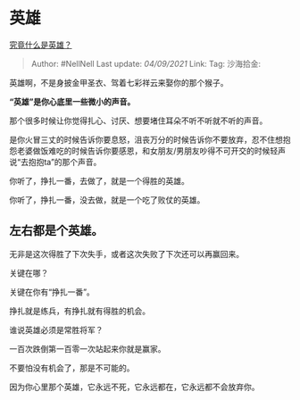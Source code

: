 # 英雄
[究竟什么是英雄？](https://www.zhihu.com/question/281166188/answer/2100440541)

> Author: #NellNell
> Last update: *04/09/2021*
> Link:
> Tag:
> 沙海拾金:

英雄啊，不是身披金甲圣衣、驾着七彩祥云来娶你的那个猴子。

**“英雄”是你心底里一些微小的声音。**

那个很多时候让你觉得扎心、讨厌、想要堵住耳朵不听不听就不听的声音。

是你火冒三丈的时候告诉你要息怒，沮丧万分的时候告诉你不要放弃，忍不住想抱怨老婆做饭难吃的时候告诉你要感恩，和女朋友/男朋友吵得不可开交的时候轻声说“去抱抱ta”的那个声音。

你听了，挣扎一番，去做了，就是一个得胜的英雄。

你听了，挣扎一番，没去做，就是一个吃了败仗的英雄。

## 左右都是个英雄。

无非是这次得胜了下次失手，或者这次失败了下次还可以再赢回来。

关键在哪？

关键在你有“挣扎一番”。

挣扎就是练兵，有挣扎就有得胜的机会。

谁说英雄必须是常胜将军？

一百次跌倒第一百零一次站起来你就是赢家。

不要怕没有机会了，那是不可能的。

因为你心里那个英雄，它永远不死，它永远都在，它永远都不会放弃你。
